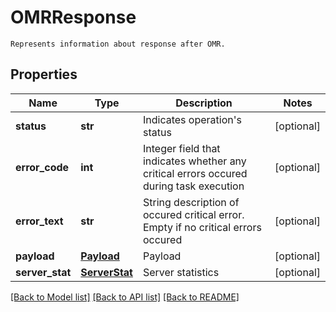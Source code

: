 # OMRResponse

```
Represents information about response after OMR.
```

## Properties
Name | Type | Description | Notes
------------ | ------------- | ------------- | -------------
**status** | **str** | Indicates operation&#39;s status | [optional] 
**error_code** | **int** | Integer field that indicates whether any critical errors occured during task execution | [optional] 
**error_text** | **str** | String description of occured critical error. Empty if no critical errors occured | [optional] 
**payload** | [**Payload**](Payload.md) | Payload | [optional] 
**server_stat** | [**ServerStat**](ServerStat.md) | Server statistics | [optional] 

[[Back to Model list]](../README.md#documentation-for-models) [[Back to API list]](../README.md#documentation-for-api-endpoints) [[Back to README]](../README.md)


